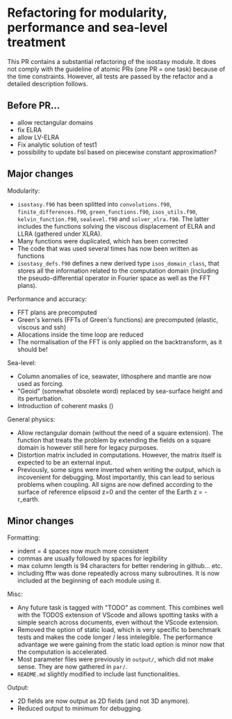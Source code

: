 # Refactoring for modularity, performance and sea-level treatment

This PR contains a substantial refactoring of the isostasy module. It does not comply
with the guideline of atomic PRs (one PR = one task) because of the time constraints.
However, all tests are passed by the refactor and a detailed description follows.

## Before PR...

- allow rectangular domains
- fix ELRA
- allow LV-ELRA
- Fix analytic solution of test1
- possibility to update bsl based on piecewise constant approximation?

## Major changes

Modularity:
- `isostasy.f90` has been splitted into `convolutions.f90`, `finite_differences.f90`,
 `green_functions.f90`, `isos_utils.f90`, `kelvin_function.f90`, `sealevel.f90` and
 `solver_xlra.f90`. The latter includes the functions solving the viscous displacement
 of ELRA and LLRA (gathered under XLRA).
- Many functions were duplicated, which has been corrected
- The code that was used several times has now been written as functions
- `isostasy_defs.f90` defines a new derived type `isos_domain_class`, that stores all
 the information related to the computation domain (including the pseudo-differential
 operator in Fourier space as well as the FFT plans).

Performance and accuracy:
- FFT plans are precomputed
- Green's kernels (FFTs of Green's functions) are precomputed (elastic, viscous and ssh)
- Allocations inside the time loop are reduced
- The normalisation of the FFT is only applied on the backtransform, as it should be!

Sea-level:
- Column anomalies of ice, seawater, lithosphere and mantle are now used as forcing.
- "Geoid" (somewhat obsolete word) replaced by sea-surface height and its perturbation.
- Introduction of coherent masks ()

General physics:
- Allow rectangular domain (without the need of a square extension). The function that
 treats the problem by extending the fields on a square domain is however still here
 for legacy purposes.
- Distortion matrix included in computations. However, the matrix itself is expected to be
 an external input.
- Previously, some signs were inverted when writing the output, which is incovenient for
 debugging. Most importantly, this can lead to serious problems when coupling. All signs
 are now defined according to the surface of reference elipsoid z=0 and the center of the
 Earth z = -r_earth.

## Minor changes

Formatting:
- indent = 4 spaces now much more consistent
- commas are usually followed by spaces for legibility
- max column length is 94 characters for better rendering in github... etc.
- including fftw was done repeatedly across many subroutines. It is now included at
 the beginning of each module using it.

Misc:
- Any future task is tagged with "TODO" as comment. This combines well with the TODOS
 extension of VScode and allows spotting tasks with a simple search across documents,
 even without the VScode extension.
- Removed the option of static load, which is very specific to benchmark tests and
 makes the code longer / less intelegible. The performance advantage we were gaining
 from the static load option is minor now that the computation is accelerated.
- Most parameter files were previously in `output/`, which did not make sense.
 They are now gathered in `par/`.
- `README.md` slightly modified to include last functionalities.

Output:
- 2D fields are now output as 2D fields (and not 3D anymore).
- Reduced output to minimum for debugging.